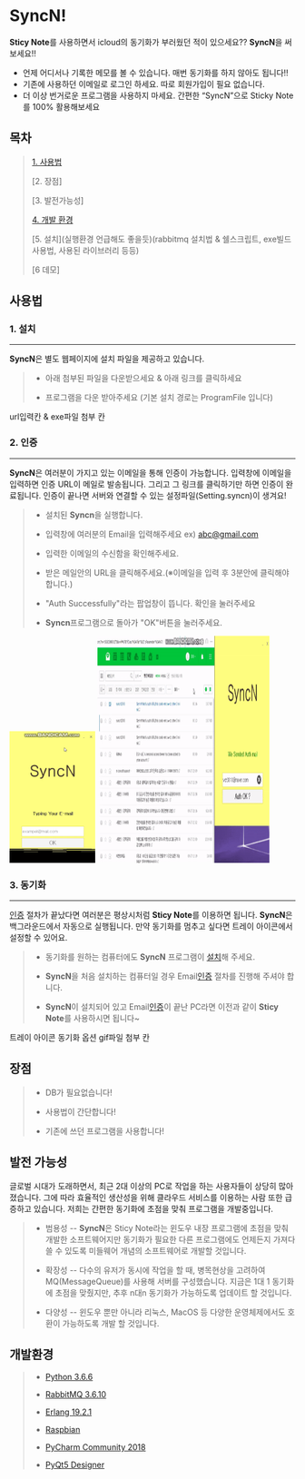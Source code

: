 

# SyncN!
**Sticy Note**를 사용하면서 icloud의 동기화가 부러웠던 적이 있으세요?? **SyncN**을 써보세요!!

 * 언제 어디서나 기록한 메모를 볼 수 있습니다. 매번 동기화를 하지 않아도 됩니다!!
 * 기존에 사용하던 이메일로 로그인 하세요. 따로 회원가입이 필요 없습니다.
 * 더 이상 번거로운 프로그램을 사용하지 마세요. 간편한 “SyncN”으로 Sticky Note를 100% 활용해보세요

## 목차


 >[1. 사용법](https://github.com/Fhwang0926/syncn_v1/blob/master/README.MD#%EC%82%AC%EC%9A%A9%EB%B2%95)  
 >
>[2. 장점]  
>
>[3. 발전가능성] 
>
>[4. 개발 환경]( https://github.com/Fhwang0926/syncn_v1#%EA%B0%9C%EB%B0%9C%ED%99%98%EA%B2%BD)
>
>[5. 설치](실행환경 언급해도 좋을듯)(rabbitmq 설치법 & 쉘스크립트, exe빌드 사용법, 사용된 라이브러리 등등)
>
 >[6 데모]  
 


## 사용법

### 1. 설치
----
**SyncN**은 별도 웹페이지에 설치 파일을 제공하고 있습니다.

>* 아래 첨부된 파일을 다운받으세요 & 아래 링크를 클릭하세요
>
>* 프로그램을 다운 받아주세요 (기본 설치 경로는 ProgramFile 입니다)

url입력칸 & exe파일 첨부 칸



### 2. 인증
----
**SyncN**은 여러분이 가지고 있는 이메일을 통해 인증이 가능합니다. 입력창에 이메일을 입력하면 인증 URL이 메일로 발송됩니다. 그리고 그 링크를 클릭하기만 하면 인증이 완료됩니다. 인증이 끝나면 서버와 연결할 수 있는 설정파일(Setting.syncn)이 생겨요!

>* 설치된 **Syncn**을 실행합니다.
>
>* 입력창에 여러분의 Email을 입력해주세요 ex) abc@gmail.com
>* 입력한 이메일의 수신함을 확인해주세요.
>* 받은 메일안의 URL을 클릭해주세요.(※이메일을 입력 후 3분안에 클릭해야 합니다.)
>* "Auth Successfully"라는 팝업창이 뜹니다. 확인을 눌러주세요
>* **Syncn**프로그램으로 돌아가 "OK"버튼을 눌러주세요.

<img src="https://github.com/Fhwang0926/syncn_v1/blob/master/Image/EmailWrite.gif" width="30%"></img> 
<img src="https://github.com/Fhwang0926/syncn_v1/blob/master/Image/EmailAuth.gif" width="60%" height="400"></img>


### 3. 동기화
----
[인증](https://github.com/Fhwang0926/syncn_v1#2-인증) 절차가 끝났다면 여러분은 평상시처럼 **Sticy Note**를 이용하면 됩니다. **SyncN**은 백그라운드에서 자동으로 실행됩니다. 만약 동기화를 멈추고 싶다면 트레이 아이콘에서 설정할 수 있어요.

>* 동기화를 원하는 컴퓨터에도 **SyncN** 프로그램이 [설치](http://www.test.com)해 주세요. 
>
>*  **SyncN**을 처음 설치하는 컴퓨터일 경우 Email[인증](https://github.com/Fhwang0926/syncn_v1#2-인증) 절차를 진행해 주셔야 합니다.
>* **SyncN**이 설치되어 있고 Email[인증](https://github.com/Fhwang0926/syncn_v1#2-인증)이 끝난 PC라면 이전과 같이 **Sticy Note**를 사용하시면 됩니다~

트레이 아이콘 동기화 옵션 gif파일 첨부 칸

## 장점
>* DB가 필요없습니다!
>
>* 사용법이 간단합니다!
>
>* 기존에 쓰던 프로그램을 사용합니다!


## 발전 가능성
글로벌 시대가 도래하면서, 최근 2대 이상의 PC로 작업을 하는 사용자들이 상당히 많아졌습니다. 그에 따라 효율적인 생산성을 위해 클라우드 서비스를 이용하는 사람 또한 급증하고 있습니다.  저희는 간편한 동기화에 초점을 맞춰 프로그램을 개발중입니다.
>* 범용성
-- **SyncN**은 Sticy Note라는 윈도우 내장 프로그램에 초점을 맞춰 개발한 소프트웨어지만 동기화가 필요한 다른 프로그램에도 언제든지 가져다 쓸 수 있도록 미들웨어 개념의 소프트웨어로 개발할 것입니다.
>
>* 확장성
-- 다수의 유저가 동시에 작업을 할 때, 병목현상을 고려하여 MQ(MessageQueue)를 사용해 서버를 구성했습니다. 지금은 1대 1 동기화에 초점을 맞췄지만, 추후 n대n 동기화가 가능하도록 업데이트 할 것입니다.
>
>* 다양성
-- 윈도우 뿐만 아니라 리눅스, MacOS 등 다양한 운영체제에서도 호환이 가능하도록 개발 할 것입니다.


## 개발환경
>* [Python 3.6.6](https://www.python.org/downloads/release/python-366)
>* [RabbitMQ 3.6.10](https://www.rabbitmq.com/)
>
>* [Erlang 19.2.1](https://www.erlang.org/)
>* [Raspbian](https://www.raspberrypi.org/downloads/raspbian/)
>* [PyCharm Community 2018](https://www.jetbrains.com/pycharm/download/#section=windows)
>* [PyQt5 Designer](https://www.jetbrains.com/pycharm/download/#section=windows) 
